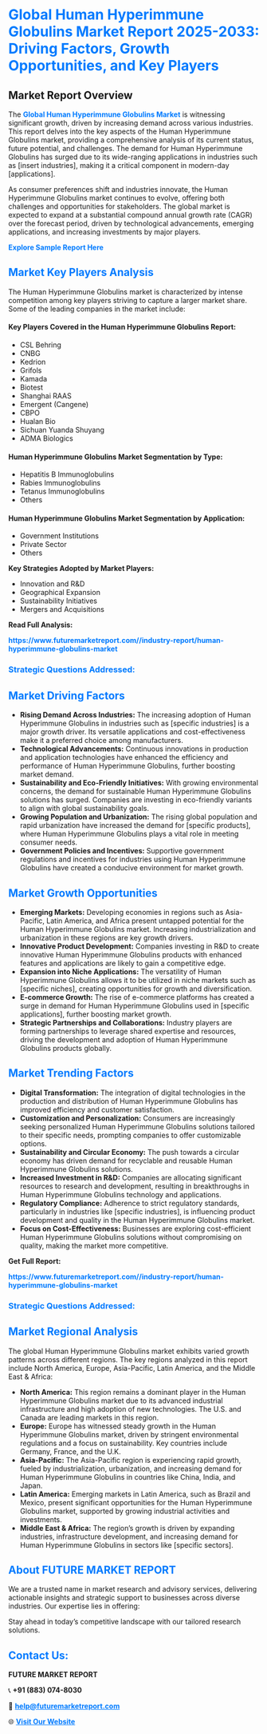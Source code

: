 <h1 style="color: #007BFF;">Global Human Hyperimmune Globulins Market Report 2025-2033: Driving Factors, Growth Opportunities, and Key Players</h1>

<section id="overview">
<h2>Market Report Overview</h2>
<p>The <a href="https://www.futuremarketreport.com//industry-report/human-hyperimmune-globulins-market" style="color: #007BFF; text-decoration: none;"><strong>Global Human Hyperimmune Globulins Market</strong></a> is witnessing significant growth, driven by increasing demand across various industries. This report delves into the key aspects of the Human Hyperimmune Globulins market, providing a comprehensive analysis of its current status, future potential, and challenges. The demand for Human Hyperimmune Globulins has surged due to its wide-ranging applications in industries such as [insert industries], making it a critical component in modern-day [applications].</p>
<p>As consumer preferences shift and industries innovate, the Human Hyperimmune Globulins market continues to evolve, offering both challenges and opportunities for stakeholders. The global market is expected to expand at a substantial compound annual growth rate (CAGR) over the forecast period, driven by technological advancements, emerging applications, and increasing investments by major players.</p>
</section>

<section id="overview">
<p><a href="https://www.futuremarketreport.com//request-sample/reportId=78123" style="color: #007BFF; text-decoration: none;"><strong>Explore Sample Report Here</strong></a></p>
</section>

<section id="key-players">
<h2 style="color: #007BFF;">Market Key Players Analysis</h2>
<p>The Human Hyperimmune Globulins market is characterized by intense competition among key players striving to capture a larger market share. Some of the leading companies in the market include:</p>
<h4>Key Players Covered in the Human Hyperimmune Globulins Report:</h4>
<ul><li>CSL Behring</li><li>CNBG</li><li>Kedrion</li><li>Grifols</li><li>Kamada</li><li>Biotest</li><li>Shanghai RAAS</li><li>Emergent (Cangene)</li><li>CBPO</li><li>Hualan Bio</li><li>Sichuan Yuanda Shuyang</li><li>ADMA Biologics</li></ul>
<h4>Human Hyperimmune Globulins Market Segmentation by Type:</h4>
<ul><li>Hepatitis B Immunoglobulins</li><li>Rabies Immunoglobulins</li><li>Tetanus Immunoglobulins</li><li>Others</li></ul>

<h4>Human Hyperimmune Globulins Market Segmentation by Application:</h4>
<ul><li>Government Institutions</li><li>Private Sector</li><li>Others</li></ul>
<p><strong>Key Strategies Adopted by Market Players:</strong></p>
<ul>
<li>Innovation and R&D</li>
<li>Geographical Expansion</li>
<li>Sustainability Initiatives</li>
<li>Mergers and Acquisitions</li>
</ul>
</section>

<section>
<p><strong>Read Full Analysis: </strong></p><a href="https://www.futuremarketreport.com//industry-report/human-hyperimmune-globulins-market" style="color: #007BFF; text-decoration: none;"><strong>https://www.futuremarketreport.com//industry-report/human-hyperimmune-globulins-market</strong></a>
<h3 style="color: #007BFF;">Strategic Questions Addressed:</h3>
</section>

<section id="driving-factors">
<h2 style="color: #007BFF;">Market Driving Factors</h2>
<ul>
<li><strong>Rising Demand Across Industries:</strong> The increasing adoption of Human Hyperimmune Globulins in industries such as [specific industries] is a major growth driver. Its versatile applications and cost-effectiveness make it a preferred choice among manufacturers.</li>
<li><strong>Technological Advancements:</strong> Continuous innovations in production and application technologies have enhanced the efficiency and performance of Human Hyperimmune Globulins, further boosting market demand.</li>
<li><strong>Sustainability and Eco-Friendly Initiatives:</strong> With growing environmental concerns, the demand for sustainable Human Hyperimmune Globulins solutions has surged. Companies are investing in eco-friendly variants to align with global sustainability goals.</li>
<li><strong>Growing Population and Urbanization:</strong> The rising global population and rapid urbanization have increased the demand for [specific products], where Human Hyperimmune Globulins plays a vital role in meeting consumer needs.</li>
<li><strong>Government Policies and Incentives:</strong> Supportive government regulations and incentives for industries using Human Hyperimmune Globulins have created a conducive environment for market growth.</li>
</ul>
</section>

<section id="growth-opportunities">
<h2 style="color: #007BFF;">Market Growth Opportunities</h2>
<ul>
<li><strong>Emerging Markets:</strong> Developing economies in regions such as Asia-Pacific, Latin America, and Africa present untapped potential for the Human Hyperimmune Globulins market. Increasing industrialization and urbanization in these regions are key growth drivers.</li>
<li><strong>Innovative Product Development:</strong> Companies investing in R&D to create innovative Human Hyperimmune Globulins products with enhanced features and applications are likely to gain a competitive edge.</li>
<li><strong>Expansion into Niche Applications:</strong> The versatility of Human Hyperimmune Globulins allows it to be utilized in niche markets such as [specific niches], creating opportunities for growth and diversification.</li>
<li><strong>E-commerce Growth:</strong> The rise of e-commerce platforms has created a surge in demand for Human Hyperimmune Globulins used in [specific applications], further boosting market growth.</li>
<li><strong>Strategic Partnerships and Collaborations:</strong> Industry players are forming partnerships to leverage shared expertise and resources, driving the development and adoption of Human Hyperimmune Globulins products globally.</li>
</ul>
</section>

<section id="trending-factors">
<h2 style="color: #007BFF;">Market Trending Factors</h2>
<ul>
<li><strong>Digital Transformation:</strong> The integration of digital technologies in the production and distribution of Human Hyperimmune Globulins has improved efficiency and customer satisfaction.</li>
<li><strong>Customization and Personalization:</strong> Consumers are increasingly seeking personalized Human Hyperimmune Globulins solutions tailored to their specific needs, prompting companies to offer customizable options.</li>
<li><strong>Sustainability and Circular Economy:</strong> The push towards a circular economy has driven demand for recyclable and reusable Human Hyperimmune Globulins solutions.</li>
<li><strong>Increased Investment in R&D:</strong> Companies are allocating significant resources to research and development, resulting in breakthroughs in Human Hyperimmune Globulins technology and applications.</li>
<li><strong>Regulatory Compliance:</strong> Adherence to strict regulatory standards, particularly in industries like [specific industries], is influencing product development and quality in the Human Hyperimmune Globulins market.</li>
<li><strong>Focus on Cost-Effectiveness:</strong> Businesses are exploring cost-efficient Human Hyperimmune Globulins solutions without compromising on quality, making the market more competitive.</li>
</ul>
</section>

<section>
<p><strong>Get Full Report: </strong></p><a href="https://www.futuremarketreport.com//industry-report/human-hyperimmune-globulins-market" style="color: #007BFF; text-decoration: none;"><strong>https://www.futuremarketreport.com//industry-report/human-hyperimmune-globulins-market</strong></a>
<h3 style="color: #007BFF;">Strategic Questions Addressed:</h3>
</section>


<section id="regional-analysis">
<h2 style="color: #007BFF;">Market Regional Analysis</h2>
<p>The global Human Hyperimmune Globulins market exhibits varied growth patterns across different regions. The key regions analyzed in this report include North America, Europe, Asia-Pacific, Latin America, and the Middle East & Africa:</p>
<ul>
<li><strong>North America:</strong> This region remains a dominant player in the Human Hyperimmune Globulins market due to its advanced industrial infrastructure and high adoption of new technologies. The U.S. and Canada are leading markets in this region.</li>
<li><strong>Europe:</strong> Europe has witnessed steady growth in the Human Hyperimmune Globulins market, driven by stringent environmental regulations and a focus on sustainability. Key countries include Germany, France, and the U.K.</li>
<li><strong>Asia-Pacific:</strong> The Asia-Pacific region is experiencing rapid growth, fueled by industrialization, urbanization, and increasing demand for Human Hyperimmune Globulins in countries like China, India, and Japan.</li>
<li><strong>Latin America:</strong> Emerging markets in Latin America, such as Brazil and Mexico, present significant opportunities for the Human Hyperimmune Globulins market, supported by growing industrial activities and investments.</li>
<li><strong>Middle East & Africa:</strong> The region’s growth is driven by expanding industries, infrastructure development, and increasing demand for Human Hyperimmune Globulins in sectors like [specific sectors].</li>
</ul>
</section>

<footer>
<h2 style="color: #007BFF;">About FUTURE MARKET REPORT</h2>
<p>We are a trusted name in market research and advisory services, delivering actionable insights and strategic support to businesses across diverse industries. Our expertise lies in offering:</p>

<p>Stay ahead in today’s competitive landscape with our tailored research solutions.</p>

<h2 style="color: #007BFF;">Contact Us:</h2>
<p><strong>FUTURE MARKET REPORT</strong></p>
<p>📞 <strong>+91 (883) 074-8030</strong></p>
<p>📧 <strong><a href="mailto:help@futuremarketreport.com" style="color: #007BFF;">help@futuremarketreport.com</a></strong></p>
<p>🌐 <strong><a href="https://www.futuremarketreport.com/" style="color: #007BFF;">Visit Our Website</a></strong></p>
</footer>